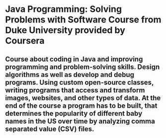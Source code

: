 # Java Programming: Solving Problems with Software Course from Duke University provided by Coursera

## Course about coding in Java and improving programming and problem-solving skills. Design algorithms as well as develop and debug programs. Using custom open-source classes, writing programs that access and transform images, websites, and other types of data. At the end of the course a program has to be built, that determines the popularity of different baby names in the US over time by analyzing comma separated value (CSV) files. 
